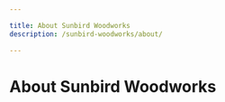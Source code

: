 ```yaml
---

title: About Sunbird Woodworks
description: /sunbird-woodworks/about/

---
```


# About Sunbird Woodworks